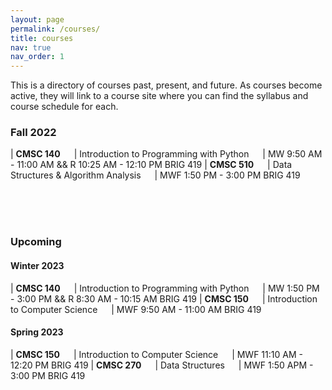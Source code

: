 ```yaml
---
layout: page
permalink: /courses/
title: courses
nav: true
nav_order: 1
---
```


This is a directory of courses past, present, and future. As courses become active, they will link to a course site where you can find the syllabus and course schedule for each.  
### Fall 2022

| **CMSC 140**  &emsp; | Introduction to Programming with Python &emsp; | MW 9:50 AM - 11:00 AM && R 10:25 AM - 12:10 PM BRIG 419
| **CMSC 510**  &emsp; | Data Structures & Algorithm Analysis  &emsp;  | MWF 1:50 PM - 3:00 PM BRIG 419

<br/> <br/> <br/>

### Upcoming

#### Winter 2023

| **CMSC 140**  &emsp; | Introduction to Programming with Python &emsp; | MW 1:50 PM - 3:00 PM && R 8:30 AM - 10:15 AM BRIG 419
| **CMSC 150**  &emsp; | Introduction to Computer Science  &emsp;  | MWF 9:50 AM - 11:00 AM BRIG 419

#### Spring 2023

| **CMSC 150**  &emsp; | Introduction to Computer Science &emsp; | MWF 11:10 AM - 12:20 PM BRIG 419
| **CMSC 270**  &emsp; | Data Structures &emsp; | MWF 1:50 APM - 3:00 PM BRIG 419